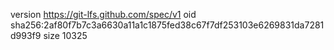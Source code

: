 version https://git-lfs.github.com/spec/v1
oid sha256:2af80f7b7c3a6630a11a1c1875fed38c67f7df253103e6269831da7281d993f9
size 10325
